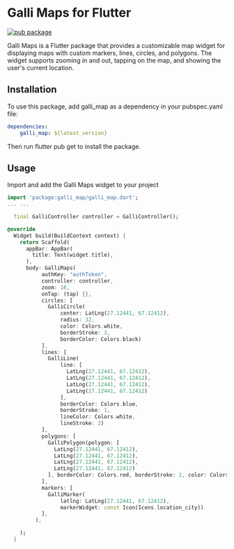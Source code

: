 # Galli Maps for Flutter
[![pub package](https://img.shields.io/pub/v/galli_map.svg)](https://pub.dartlang.org/packages/galli_map)


Galli Maps is a Flutter package that provides a customizable map widget for displaying maps with custom markers, lines, circles, and polygons. The widget supports zooming in and out, tapping on the map, and showing the user's current location.



## Installation

To use this package, add galli_map as a dependency in your pubspec.yaml file:
```yaml
dependencies:
    galli_map: ${latest_version}
```

Then run flutter pub get to install the package.

## Usage

Import and add the Galli Maps widget to your project
```dart
import 'package:galli_map/galli_map.dart';
... ...

  final GalliController controller = GalliController();

@override
  Widget build(BuildContext context) {
    return Scaffold(
      appBar: AppBar(
        title: Text(widget.title),
      ),
      body: GalliMaps(
           authKey: "authToken",
           controller: controller,
           zoom: 16,
           onTap: (tap) {},
           circles: [
             GalliCircle(
                 center: LatLng(27.12441, 67.12412),
                 radius: 32,
                 color: Colors.white,
                 borderStroke: 3,
                 borderColor: Colors.black)
           ],
           lines: [
             GalliLine(
                 line: [
                   LatLng(27.12441, 67.12412),
                   LatLng(27.12441, 67.12412),
                   LatLng(27.12441, 67.12412),
                   LatLng(27.12441, 67.12412)
                 ],
                 borderColor: Colors.blue,
                 borderStroke: 1,
                 lineColor: Colors.white,
                 lineStroke: 2)
           ],
           polygons: [
             GalliPolygon(polygon: [
               LatLng(27.12441, 67.12412),
               LatLng(27.12441, 67.12412),
               LatLng(27.12441, 67.12412),
               LatLng(27.12441, 67.12412)
             ], borderColor: Colors.red, borderStroke: 2, color: Colors.green),
           ],
           markers: [
             GalliMarker(
                 latlng: LatLng(27.12441, 67.12412),
                 markerWidget: const Icon(Icons.location_city))
           ],
         ),

    );
  }
 ```

